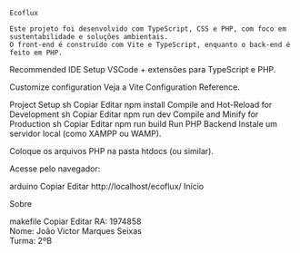 
```
Ecoflux

Este projeto foi desenvolvido com TypeScript, CSS e PHP, com foco em sustentabilidade e soluções ambientais.
O front-end é construído com Vite e TypeScript, enquanto o back-end é feito em PHP.
```

Recommended IDE Setup
VSCode + extensões para TypeScript e PHP.

Customize configuration
Veja a Vite Configuration Reference.

Project Setup
sh
Copiar
Editar
npm install
Compile and Hot-Reload for Development
sh
Copiar
Editar
npm run dev
Compile and Minify for Production
sh
Copiar
Editar
npm run build
Run PHP Backend
Instale um servidor local (como XAMPP ou WAMP).

Coloque os arquivos PHP na pasta htdocs (ou similar).

Acesse pelo navegador:

arduino
Copiar
Editar
http://localhost/ecoflux/
Início


Sobre


makefile
Copiar
Editar
RA: 1974858  
Nome: João Victor Marques Seixas  
Turma: 2ºB  
